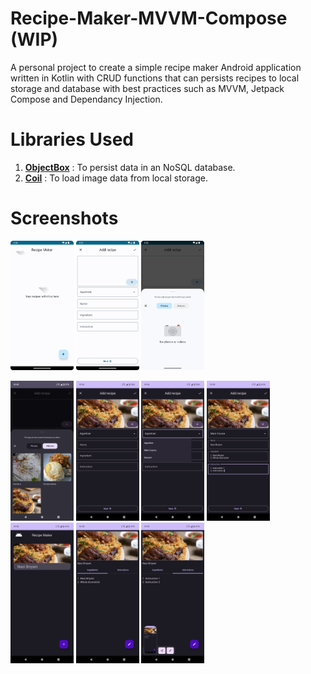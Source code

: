 # Recipe-Maker-MVVM-Compose (WIP)
A personal project to create a simple recipe maker Android application written in Kotlin with CRUD functions that can persists recipes to local storage and database with best practices such as MVVM, Jetpack Compose and Dependancy Injection.

# Libraries Used
1. <a href="https://github.com/objectbox/objectbox-java"><strong>ObjectBox</strong></a> : To persist data in an NoSQL database.
2. <a href="https://github.com/coil-kt/coil"><strong>Coil</strong></a> : To load image data from local storage.

# Screenshots
<p>
  <img src="screenshots/Recipe-Maker-MVVM-Compose-Img-1.png" width=20% height=20%>
  <img src="screenshots/Recipe-Maker-MVVM-Compose-Img-2.png" width=20% height=20%>
  <img src="screenshots/Recipe-Maker-MVVM-Compose-Img-3.png" width=20% height=20%>
</p>
<p>
  <img src="screenshots/Screenshot_20230519-100547.png" width=20% height=20%>
  <img src="screenshots/Screenshot_20230519-100601.png" width=20% height=20%>
  <img src="screenshots/Screenshot_20230519-100614.png" width=20% height=20%>
  <img src="screenshots/Screenshot_20230519-100813.png" width=20% height=20%>
  <img src="screenshots/Screenshot_20230519-100822.png" width=20% height=20%>
  <img src="screenshots/Screenshot_20230519-100833.png" width=20% height=20%>
  <img src="screenshots/Screenshot_20230519-100839.png" width=20% height=20%>
</p>
